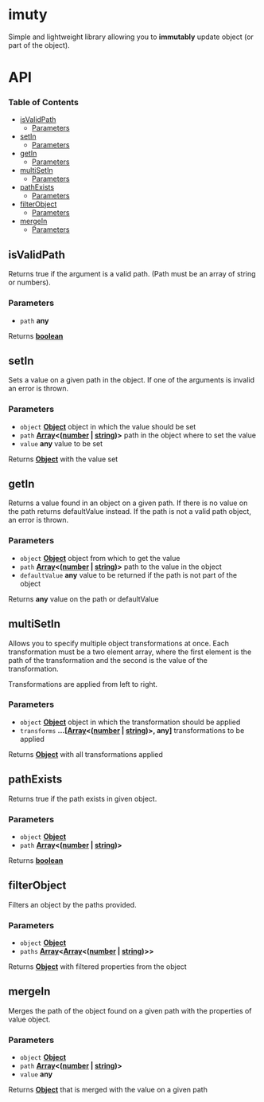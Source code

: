 # imuty

Simple and lightweight library allowing you to **immutably** update object (or part of the object).

# API

<!-- Generated by documentation.js. Update this documentation by updating the source code. -->

### Table of Contents

- [isValidPath](#isvalidpath)
  - [Parameters](#parameters-6)
- [setIn](#setin)
  - [Parameters](#parameters-7)
- [getIn](#getin)
  - [Parameters](#parameters-8)
- [multiSetIn](#multisetin)
  - [Parameters](#parameters-9)
- [pathExists](#pathexists)
  - [Parameters](#parameters-10)
- [filterObject](#filterobject)
  - [Parameters](#parameters-11)
- [mergeIn](#mergein)
  - [Parameters](#parameters-12)

## isValidPath

Returns true if the argument is a valid path. (Path must be an array of string or numbers).

### Parameters

- `path` **any**

Returns **[boolean](https://developer.mozilla.org/docs/Web/JavaScript/Reference/Global_Objects/Boolean)**

## setIn

Sets a value on a given path in the object. If one of the arguments is invalid an error is
thrown.

### Parameters

- `object` **[Object](https://developer.mozilla.org/docs/Web/JavaScript/Reference/Global_Objects/Object)** object in which the value should be set
- `path` **[Array](https://developer.mozilla.org/docs/Web/JavaScript/Reference/Global_Objects/Array)&lt;([number](https://developer.mozilla.org/docs/Web/JavaScript/Reference/Global_Objects/Number) \| [string](https://developer.mozilla.org/docs/Web/JavaScript/Reference/Global_Objects/String))>** path in the object where to set the value
- `value` **any** value to be set

Returns **[Object](https://developer.mozilla.org/docs/Web/JavaScript/Reference/Global_Objects/Object)** with the value set

## getIn

Returns a value found in an object on a given path. If there is no value on the path returns
defaultValue instead. If the path is not a valid path object, an error is thrown.

### Parameters

- `object` **[Object](https://developer.mozilla.org/docs/Web/JavaScript/Reference/Global_Objects/Object)** object from which to get the value
- `path` **[Array](https://developer.mozilla.org/docs/Web/JavaScript/Reference/Global_Objects/Array)&lt;([number](https://developer.mozilla.org/docs/Web/JavaScript/Reference/Global_Objects/Number) \| [string](https://developer.mozilla.org/docs/Web/JavaScript/Reference/Global_Objects/String))>** path to the value in the object
- `defaultValue` **any** value to be returned if the path is not part of the object

Returns **any** value on the path or defaultValue

## multiSetIn

Allows you to specify multiple object transformations at once. Each transformation must be a two
element array, where the first element is the path of the transformation and the second is the
value of the transformation.

Transformations are applied from left to right.

### Parameters

- `object` **[Object](https://developer.mozilla.org/docs/Web/JavaScript/Reference/Global_Objects/Object)** object in which the transformation should be applied
- `transforms` **...\[[Array](https://developer.mozilla.org/docs/Web/JavaScript/Reference/Global_Objects/Array)&lt;([number](https://developer.mozilla.org/docs/Web/JavaScript/Reference/Global_Objects/Number) \| [string](https://developer.mozilla.org/docs/Web/JavaScript/Reference/Global_Objects/String))>, any]** transformations to be applied

Returns **[Object](https://developer.mozilla.org/docs/Web/JavaScript/Reference/Global_Objects/Object)** with all transformations applied

## pathExists

Returns true if the path exists in given object.

### Parameters

- `object` **[Object](https://developer.mozilla.org/docs/Web/JavaScript/Reference/Global_Objects/Object)**
- `path` **[Array](https://developer.mozilla.org/docs/Web/JavaScript/Reference/Global_Objects/Array)&lt;([number](https://developer.mozilla.org/docs/Web/JavaScript/Reference/Global_Objects/Number) \| [string](https://developer.mozilla.org/docs/Web/JavaScript/Reference/Global_Objects/String))>**

Returns **[boolean](https://developer.mozilla.org/docs/Web/JavaScript/Reference/Global_Objects/Boolean)**

## filterObject

Filters an object by the paths provided.

### Parameters

- `object` **[Object](https://developer.mozilla.org/docs/Web/JavaScript/Reference/Global_Objects/Object)**
- `paths` **[Array](https://developer.mozilla.org/docs/Web/JavaScript/Reference/Global_Objects/Array)&lt;[Array](https://developer.mozilla.org/docs/Web/JavaScript/Reference/Global_Objects/Array)&lt;([number](https://developer.mozilla.org/docs/Web/JavaScript/Reference/Global_Objects/Number) \| [string](https://developer.mozilla.org/docs/Web/JavaScript/Reference/Global_Objects/String))>>**

Returns **[Object](https://developer.mozilla.org/docs/Web/JavaScript/Reference/Global_Objects/Object)** with filtered properties from the object

## mergeIn

Merges the path of the object found on a given path with the properties of value object.

### Parameters

- `object` **[Object](https://developer.mozilla.org/docs/Web/JavaScript/Reference/Global_Objects/Object)**
- `path` **[Array](https://developer.mozilla.org/docs/Web/JavaScript/Reference/Global_Objects/Array)&lt;([number](https://developer.mozilla.org/docs/Web/JavaScript/Reference/Global_Objects/Number) \| [string](https://developer.mozilla.org/docs/Web/JavaScript/Reference/Global_Objects/String))>**
- `value` **any**

Returns **[Object](https://developer.mozilla.org/docs/Web/JavaScript/Reference/Global_Objects/Object)** that is merged with the value on a given path
